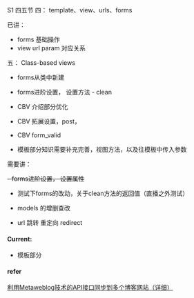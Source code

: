 S1 四五节
四： template、view、urls、forms

已讲：
- forms 基础操作
- view url param 对应关系


五： Class-based views
- forms从类中新建
- forms进阶设置， 设置方法 - clean

- CBV 介绍部分优化
- CBV 拓展设置，post，
- CBV form_valid
- 模板部分知识需要补充完善，视图方法，以及往模板中传入参数

需要讲：

~~- forms进阶设置， 设置属性~~
- 测试下forms的改动，关于clean方法的返回值（直播之外测试）

- models 的增删查改

- url 跳转 重定向 redirect

#### Current:
- 模板部分


#### refer
[利用Metaweblog技术的API接口同步到多个博客网站（详细）](https://blog.csdn.net/zp357252539/article/details/72855849)